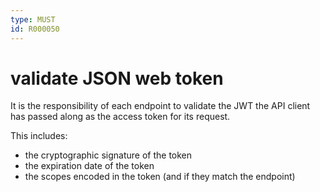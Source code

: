 ```yaml
---
type: MUST
id: R000050
---
```


# validate JSON web token

It is the responsibility of each endpoint to validate the JWT the API client has passed along as the access token for its request.

This includes:

- the cryptographic signature of the token
- the expiration date of the token
- the scopes encoded in the token (and if they match the endpoint)